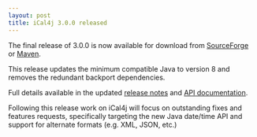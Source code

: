 ```yaml
---
layout: post
title: iCal4j 3.0.0 released
---
```


The final release of 3.0.0 is now available for download from [SourceForge] or [Maven].

This release updates the minimum compatible Java to version 8 and removes the redundant backport dependencies.

Full details available in the updated [release notes] and [API documentation].

Following this release work on iCal4j will focus on outstanding fixes and features requests,
specifically targeting the new Java date/time API and support for alternate formats (e.g. XML, JSON, etc.)

[SourceForge]: https://sourceforge.net/projects/ical4j/files/ical4j/3.0.0/
[Maven]: http://search.maven.org/#artifactdetails|org.mnode.ical4j|ical4j|3.0.0|jar
[release notes]: http://ical4j.github.io/docs/ical4j/release-notes
[API documentation]: http://ical4j.github.io/docs/ical4j/api
